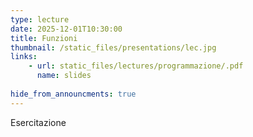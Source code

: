 ```yaml
---
type: lecture
date: 2025-12-01T10:30:00
title: Funzioni
thumbnail: /static_files/presentations/lec.jpg
links:
    - url: static_files/lectures/programmazione/.pdf
      name: slides
    
hide_from_announcments: true
---
```


Esercitazione